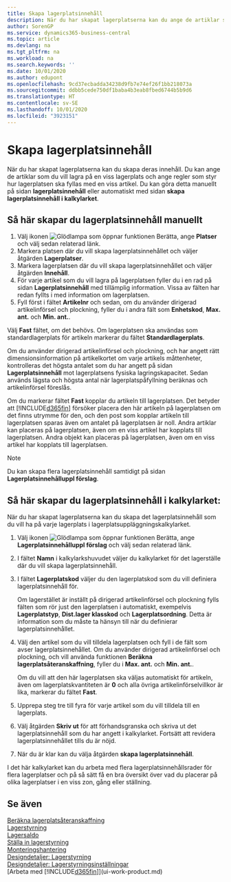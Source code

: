 ```yaml
---
title: Skapa lagerplatsinnehåll
description: När du har skapat lagerplatserna kan du ange de artiklar som du vill lagra i dem och skapa regler som styr hur ofta lagerplatser fylls i automatiskt.
author: SorenGP
ms.service: dynamics365-business-central
ms.topic: article
ms.devlang: na
ms.tgt_pltfrm: na
ms.workload: na
ms.search.keywords: ''
ms.date: 10/01/2020
ms.author: edupont
ms.openlocfilehash: 9cd37ecbadda34238d9fb7e74ef26f1bb218073a
ms.sourcegitcommit: ddbb5cede750df1baba4b3eab8fbed6744b5b9d6
ms.translationtype: HT
ms.contentlocale: sv-SE
ms.lasthandoff: 10/01/2020
ms.locfileid: "3923151"
---
```

# <a name="create-bin-contents"></a>Skapa lagerplatsinnehåll

När du har skapat lagerplatserna kan du skapa deras innehåll. Du kan ange de artiklar som du vill lagra på en viss lagerplats och ange regler som styr hur lagerplatsen ska fyllas med en viss artikel. Du kan göra detta manuellt på sidan **lagerplatsinnehåll** eller automatiskt med sidan **skapa lagerplatsinnehåll i kalkylarket**.

## <a name="to-create-bin-content-manually"></a>Så här skapar du lagerplatsinnehåll manuellt

1. Välj ikonen ![Glödlampa som öppnar funktionen Berätta](media/ui-search/search_small.png "Berätta för mig vad du vill göra"), ange **Platser** och välj sedan relaterad länk.  
2. Markera platsen där du vill skapa lagerplatsinnehållet och väljer åtgärden **Lagerplatser**.  
3. Markera lagerplatsen där du vill skapa lagerplatsinnehållet och väljer åtgärden **Innehåll**.  
4. För varje artikel som du vill lagra på lagerplatsen fyller du i en rad på sidan **Lagerplatsinnehåll** med tillämplig information. Vissa av fälten har redan fyllts i med information om lagerplatsen.  
5. Fyll först i fältet **Artikelnr** och sedan, om du använder dirigerad artikelinförsel och plockning, fyller du i andra fält som **Enhetskod**, **Max. ant.** och **Min. ant.**.  

Välj **Fast** fältet, om det behövs. Om lagerplatsen ska användas som standardlagerplats för artikeln markerar du fältet **Standardlagerplats**.  

Om du använder dirigerad artikelinförsel och plockning, och har angett rätt dimensionsinformation på artikelkortet om varje artikels måttenheter, kontrolleras det högsta antalet som du har angett på sidan **Lagerplatsinnehåll** mot lagerplatsens fysiska lagringskapacitet. Sedan används lägsta och högsta antal när lagerplatspåfyllning beräknas och artikelinförsel föreslås.  

Om du markerar fältet **Fast** kopplar du artikeln till lagerplatsen. Det betyder att [!INCLUDE[d365fin](includes/d365fin_md.md)] försöker placera den här artikeln på lagerplatsen om det finns utrymme för den, och den post som kopplar artikeln till lagerplatsen sparas även om antalet på lagerplatsen är noll. Andra artiklar kan placeras på lagerplatsen, även om en viss artikel har kopplats till lagerplatsen. Andra objekt kan placeras på lagerplatsen, även om en viss artikel har kopplats till lagerplatsen.  

> [!NOTE]  
> Du kan skapa flera lagerplatsinnehåll samtidigt på sidan **Lagerplatsinnehålluppl förslag**.  

## <a name="to-create-bin-content-with-a-worksheet"></a>Så här skapar du lagerplatsinnehåll i kalkylarket:

När du har skapat lagerplatserna kan du skapa det lagerplatsinnehåll som du vill ha på varje lagerplats i lagerplatsuppläggningskalkylarket.

1. Välj ikonen ![Glödlampa som öppnar funktionen Berätta](media/ui-search/search_small.png "Berätta för mig vad du vill göra"), ange **Lagerplatsinnehålluppl förslag** och välj sedan relaterad länk.  
2. I fältet **Namn** i kalkylarkshuvudet väljer du kalkylarket för det lagerställe där du vill skapa lagerplatsinnehåll.  
3. I fältet **Lagerplatskod** väljer du den lagerplatskod som du vill definiera lagerplatsinnehåll för.  

    Om lagerstället är inställt på dirigerad artikelinförsel och plockning fylls fälten som rör just den lagerplatsen i automatiskt, exempelvis **Lagerplatstyp**, **Dist.lager klasskod** och **Lagerplatsordning**. Detta är information som du måste ta hänsyn till när du definierar lagerplatsinnehållet.  
4. Välj den artikel som du vill tilldela lagerplatsen och fyll i de fält som avser lagerplatsinnehållet. Om du använder dirigerad artikelinförsel och plockning, och vill använda funktionen **Beräkna lagerplatsåteranskaffning**, fyller du i **Max. ant.** och **Min. ant.**.  

    Om du vill att den här lagerplatsen ska väljas automatiskt för artikeln, även om lagerplatskvantiteten är **0** och alla övriga artikelinförselvillkor är lika, markerar du fältet **Fast**.  
5. Upprepa steg tre till fyra för varje artikel som du vill tilldela till en lagerplats.  
6. Välj åtgärden **Skriv ut** för att förhandsgranska och skriva ut det lagerplatsinnehåll som du har angett i kalkylarket. Fortsätt att revidera lagerplatsinnehållet tills du är nöjd.  
7. När du är klar kan du välja åtgärden **skapa lagerplatsinnehåll**.  

I det här kalkylarket kan du arbeta med flera lagerplatsinnehållsrader för flera lagerplatser och på så sätt få en bra översikt över vad du placerar på olika lagerplatser i en viss zon, gång eller ställning.  

## <a name="see-also"></a>Se även

[Beräkna lagerplatsåteranskaffning](warehouse-how-to-calculate-bin-replenishment.md)  
[Lagerstyrning](warehouse-manage-warehouse.md)  
[Lagersaldo](inventory-manage-inventory.md)  
[Ställa in lagerstyrning](warehouse-setup-warehouse.md)  
[Monteringshantering](assembly-assemble-items.md)  
[Designdetaljer: Lagerstyrning](design-details-warehouse-management.md)  
[Designdetaljer: Lagerstyrningsinställningar](design-details-warehouse-setup.md)  
[Arbeta med [!INCLUDE[d365fin](includes/d365fin_md.md)]](ui-work-product.md)
